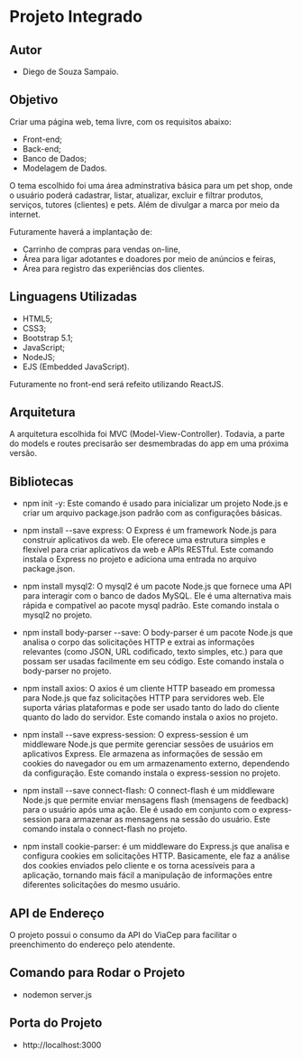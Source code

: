 # Projeto Integrado 

## Autor

- Diego de Souza Sampaio.

## Objetivo

Criar uma página web, tema livre, com os requisitos abaixo:

- Front-end;
- Back-end;
- Banco de Dados;
- Modelagem de Dados.

O tema escolhido foi uma área adminstrativa básica para um pet shop, onde o usuário poderá cadastrar, listar, atualizar, excluir e filtrar produtos, serviços, tutores (clientes) e pets. 
Além de divulgar a marca por meio da internet.

Futuramente haverá a implantação de:

- Carrinho de compras para vendas on-line, 
- Área para ligar adotantes e doadores por meio de anúncios e feiras, 
- Área para registro das experiências dos clientes.

## Linguagens Utilizadas

- HTML5;
- CSS3;
- Bootstrap 5.1;
- JavaScript;
- NodeJS;
- EJS (Embedded JavaScript).

Futuramente no front-end será refeito utilizando ReactJS.

## Arquitetura

A arquitetura escolhida foi MVC (Model-View-Controller).
Todavia, a parte do models e routes precisarão ser desmembradas do app em uma próxima versão.

## Bibliotecas 

- npm init -y: Este comando é usado para inicializar um projeto Node.js e criar um arquivo package.json padrão com as configurações básicas.

- npm install --save express: O Express é um framework Node.js para construir aplicativos da web. Ele oferece uma estrutura simples e flexível para criar aplicativos da web e APIs RESTful. Este comando instala o Express no projeto e adiciona uma entrada no arquivo package.json.

- npm install mysql2: O mysql2 é um pacote Node.js que fornece uma API para interagir com o banco de dados MySQL. Ele é uma alternativa mais rápida e compatível ao pacote mysql padrão. Este comando instala o mysql2 no projeto.

- npm install body-parser --save: O body-parser é um pacote Node.js que analisa o corpo das solicitações HTTP e extrai as informações relevantes (como JSON, URL codificado, texto simples, etc.) para que possam ser usadas facilmente em seu código. Este comando instala o body-parser no projeto.

- npm install axios: O axios é um cliente HTTP baseado em promessa para Node.js que faz solicitações HTTP para servidores web. Ele suporta várias plataformas e pode ser usado tanto do lado do cliente quanto do lado do servidor. Este comando instala o axios no projeto.

- npm install --save express-session: O express-session é um middleware Node.js que permite gerenciar sessões de usuários em aplicativos Express. Ele armazena as informações de sessão em cookies do navegador ou em um armazenamento externo, dependendo da configuração. Este comando instala o express-session no projeto.

- npm install --save connect-flash: O connect-flash é um middleware Node.js que permite enviar mensagens flash (mensagens de feedback) para o usuário após uma ação. Ele é usado em conjunto com o express-session para armazenar as mensagens na sessão do usuário. Este comando instala o connect-flash no projeto.

- npm install cookie-parser: é um middleware do Express.js que analisa e configura cookies em solicitações HTTP. Basicamente, ele faz a análise dos cookies enviados pelo cliente e os torna acessíveis para a aplicação, tornando mais fácil a manipulação de informações entre diferentes solicitações do mesmo usuário.

## API de Endereço

O projeto possui o consumo da API do ViaCep para facilitar o preenchimento do endereço pelo atendente.

## Comando para Rodar o Projeto

- nodemon server.js


## Porta do Projeto

- http://localhost:3000